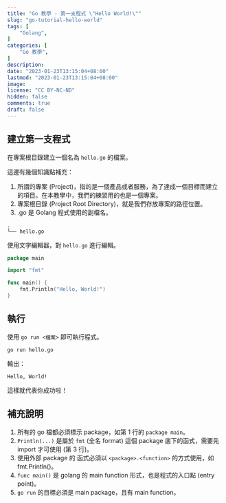 ```yaml
---
title: "Go 教學 - 第一支程式 \"Hello World!\""
slug: "go-tutorial-hello-world"
tags: [
    "Golang",
]
categories: [
    "Go 教學",
]
description: 
date: "2023-01-23T13:15:04+08:00"
lastmod: "2023-01-23T13:15:04+08:00"
image: 
license: "CC BY-NC-ND"
hidden: false
comments: true
draft: false
---
```


## 建立第一支程式

在專案根目錄建立一個名為 `hello.go` 的檔案。

這邊有幾個知識點補充：

1. 所謂的專案 (Project)，指的是一個產品或者服務，為了達成一個目標而建立的項目。在本教學中，我們的練習用的也是一個專案。
2. 專案根目錄 (Project Root Directory)，就是我們存放專案的路徑位置。
3. .go 是 Golang 程式使用的副檔名。

```tree
.
└── hello.go
```

使用文字編輯器，對 `hello.go` 進行編輯。

```go
package main

import "fmt"

func main() {
    fmt.Println("Hello, World!")
}
```

## 執行

使用 `go run <檔案>` 即可執行程式。

```shell
go run hello.go
```

輸出：

```text
Hello, World!
```

這樣就代表你成功啦！

## 補充說明

1. 所有的 go 檔都必須標示 package，如第 1 行的 `package main`。
2. `Println(...)` 是屬於 `fmt` (全名 format) 這個 package 底下的函式，需要先 import 才可使用 (第 3 行)。
3. 使用外部 package 的 函式必須以 `<package>.<function>` 的方式使用，如 fmt.Println()。
4. `func main()` 是 golang 的 main function 形式，也是程式的入口點 (entry point)。
5. `go run` 的目標必須是 main package，且有 main function。
